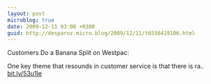 ```yaml
---
layout: post
microblog: true
date: 2009-12-11 03:00 +0300
guid: http://desparoz.micro.blog/2009/12/11/t6556419106.html
---
```

Customers Do a Banana Split on Westpac: 

One key theme that resounds in customer service is that there is ra.. [bit.ly/53u1Ie](http://bit.ly/53u1Ie)
